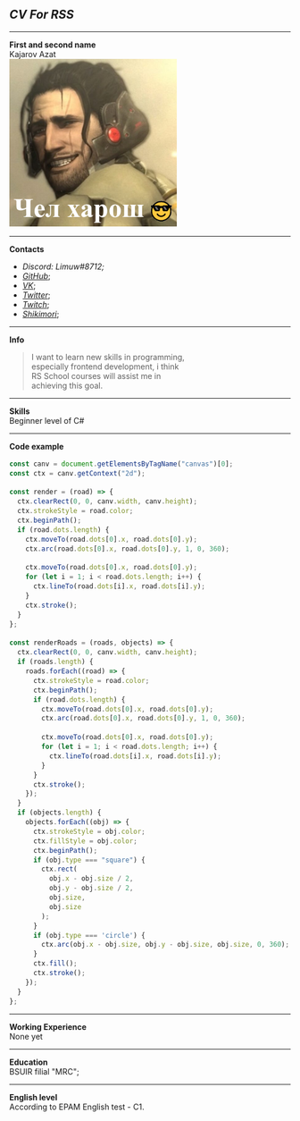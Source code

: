 ## *CV For RSS*

---

**First and second name**  
 Kajarov Azat  
 ![MarineGEO circle logo](./assets/JetSam.png "Gigachad Sam")

---

**Contacts**
- *Discord: Limuw#8712;*
- [*GitHub*](https://github.com/Limuw);
- [*VK*](https://vk.com/li__meow); 
- [*Twitter*](https://twitter.com/itsLimuw);
- [*Twitch*](https://www.twitch.tv/itslimuw);
- [*Shikimori*](https://shikimori.one/Limuw);  

---

**Info**  
>I want to learn new skills in programming,  
especially frontend  development, i think  
RS School courses will assist me in  
achieving this goal.  

---

**Skills**  
Beginner level of C#

---

**Code example**  

```js
const canv = document.getElementsByTagName("canvas")[0];
const ctx = canv.getContext("2d");

const render = (road) => {
  ctx.clearRect(0, 0, canv.width, canv.height);
  ctx.strokeStyle = road.color;
  ctx.beginPath();
  if (road.dots.length) {
    ctx.moveTo(road.dots[0].x, road.dots[0].y);
    ctx.arc(road.dots[0].x, road.dots[0].y, 1, 0, 360);

    ctx.moveTo(road.dots[0].x, road.dots[0].y);
    for (let i = 1; i < road.dots.length; i++) {
      ctx.lineTo(road.dots[i].x, road.dots[i].y);
    }
    ctx.stroke();
  }
};

const renderRoads = (roads, objects) => {
  ctx.clearRect(0, 0, canv.width, canv.height);
  if (roads.length) {
    roads.forEach((road) => {
      ctx.strokeStyle = road.color;
      ctx.beginPath();
      if (road.dots.length) {
        ctx.moveTo(road.dots[0].x, road.dots[0].y);
        ctx.arc(road.dots[0].x, road.dots[0].y, 1, 0, 360);

        ctx.moveTo(road.dots[0].x, road.dots[0].y);
        for (let i = 1; i < road.dots.length; i++) {
          ctx.lineTo(road.dots[i].x, road.dots[i].y);
        }
      }
      ctx.stroke();
    });
  }
  if (objects.length) {
    objects.forEach((obj) => {
      ctx.strokeStyle = obj.color;
      ctx.fillStyle = obj.color;
      ctx.beginPath();
      if (obj.type === "square") {
        ctx.rect(
          obj.x - obj.size / 2,
          obj.y - obj.size / 2,
          obj.size,
          obj.size
        );
      }
      if (obj.type === 'circle') {
        ctx.arc(obj.x - obj.size, obj.y - obj.size, obj.size, 0, 360);
      }
      ctx.fill();
      ctx.stroke();
    });
  }
};
```   

---

**Working Experience**  
     None yet

---

**Education**  
BSUIR filial "MRC";

---

**English level**  
According to EPAM English test - C1.




